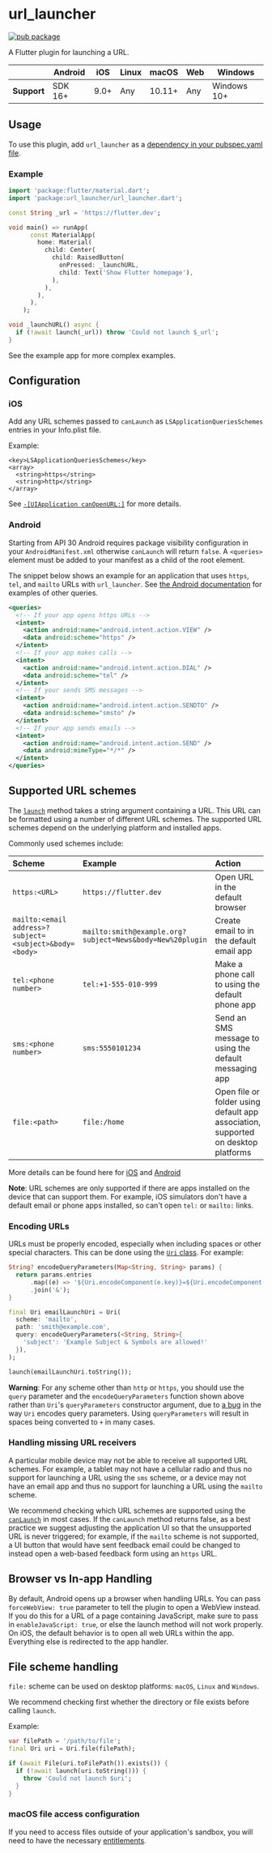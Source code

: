 # url_launcher

[![pub package](https://img.shields.io/pub/v/url_launcher.svg)](https://pub.dev/packages/url_launcher)

A Flutter plugin for launching a URL.

|             | Android | iOS  | Linux | macOS  | Web | Windows     |
|-------------|---------|------|-------|--------|-----|-------------|
| **Support** | SDK 16+ | 9.0+ | Any   | 10.11+ | Any | Windows 10+ |

## Usage

To use this plugin, add `url_launcher` as a [dependency in your pubspec.yaml file](https://flutter.dev/platform-plugins/).

### Example

``` dart
import 'package:flutter/material.dart';
import 'package:url_launcher/url_launcher.dart';

const String _url = 'https://flutter.dev';

void main() => runApp(
      const MaterialApp(
        home: Material(
          child: Center(
            child: RaisedButton(
              onPressed: _launchURL,
              child: Text('Show Flutter homepage'),
            ),
          ),
        ),
      ),
    );

void _launchURL() async {
  if (!await launch(_url)) throw 'Could not launch $_url';
}
```

See the example app for more complex examples.

## Configuration

### iOS
Add any URL schemes passed to `canLaunch` as `LSApplicationQueriesSchemes` entries in your Info.plist file.

Example:
```
<key>LSApplicationQueriesSchemes</key>
<array>
  <string>https</string>
  <string>http</string>
</array>
```

See [`-[UIApplication canOpenURL:]`](https://developer.apple.com/documentation/uikit/uiapplication/1622952-canopenurl) for more details.

### Android

Starting from API 30 Android requires package visibility configuration in your
`AndroidManifest.xml` otherwise `canLaunch` will return `false`. A `<queries>`
element must be added to your manifest as a child of the root element.

The snippet below shows an example for an application that uses `https`, `tel`,
and `mailto` URLs with `url_launcher`. See
[the Android documentation](https://developer.android.com/training/package-visibility/use-cases)
for examples of other queries.

``` xml
<queries>
  <!-- If your app opens https URLs -->
  <intent>
    <action android:name="android.intent.action.VIEW" />
    <data android:scheme="https" />
  </intent>
  <!-- If your app makes calls -->
  <intent>
    <action android:name="android.intent.action.DIAL" />
    <data android:scheme="tel" />
  </intent>
  <!-- If your sends SMS messages -->
  <intent>
    <action android:name="android.intent.action.SENDTO" />
    <data android:scheme="smsto" />
  </intent>
  <!-- If your app sends emails -->
  <intent>
    <action android:name="android.intent.action.SEND" />
    <data android:mimeType="*/*" />
  </intent>
</queries>
```

## Supported URL schemes

The [`launch`](https://pub.dev/documentation/url_launcher/latest/url_launcher/launch.html) method
takes a string argument containing a URL. This URL
can be formatted using a number of different URL schemes. The supported
URL schemes depend on the underlying platform and installed apps.

Commonly used schemes include:

| Scheme | Example | Action |
|:---|:---|:---|
| `https:<URL>` | `https://flutter.dev` | Open URL in the default browser |
| `mailto:<email address>?subject=<subject>&body=<body>` | `mailto:smith@example.org?subject=News&body=New%20plugin` | Create email to <email address> in the default email app |
| `tel:<phone number>` | `tel:+1-555-010-999` | Make a phone call to <phone number> using the default phone app |
| `sms:<phone number>` | `sms:5550101234` | Send an SMS message to <phone number> using the default messaging app |
| `file:<path>` | `file:/home` | Open file or folder using default app association, supported on desktop platforms |

More details can be found here for [iOS](https://developer.apple.com/library/content/featuredarticles/iPhoneURLScheme_Reference/Introduction/Introduction.html)
and [Android](https://developer.android.com/guide/components/intents-common.html)

**Note**: URL schemes are only supported if there are apps installed on the device that can
support them. For example, iOS simulators don't have a default email or phone
apps installed, so can't open `tel:` or `mailto:` links.

### Encoding URLs

URLs must be properly encoded, especially when including spaces or other special
characters. This can be done using the
[`Uri` class](https://api.dart.dev/dart-core/Uri-class.html).
For example:
```dart
String? encodeQueryParameters(Map<String, String> params) {
  return params.entries
      .map((e) => '${Uri.encodeComponent(e.key)}=${Uri.encodeComponent(e.value)}')
      .join('&');
}

final Uri emailLaunchUri = Uri(
  scheme: 'mailto',
  path: 'smith@example.com',
  query: encodeQueryParameters(<String, String>{
    'subject': 'Example Subject & Symbols are allowed!'
  }),
);

launch(emailLaunchUri.toString());
```

**Warning**: For any scheme other than `http` or `https`, you should use the
`query` parameter and the `encodeQueryParameters` function shown above rather
than `Uri`'s `queryParameters` constructor argument, due to
[a bug](https://github.com/dart-lang/sdk/issues/43838) in the way `Uri`
encodes query parameters. Using `queryParameters` will result in spaces being
converted to `+` in many cases.

### Handling missing URL receivers

A particular mobile device may not be able to receive all supported URL schemes.
For example, a tablet may not have a cellular radio and thus no support for
launching a URL using the `sms` scheme, or a device may not have an email app
and thus no support for launching a URL using the `mailto` scheme.

We recommend checking which URL schemes are supported using the
[`canLaunch`](https://pub.dev/documentation/url_launcher/latest/url_launcher/canLaunch.html)
in most cases. If the `canLaunch` method returns false, as a
best practice we suggest adjusting the application UI so that the unsupported
URL is never triggered; for example, if the `mailto` scheme is not supported, a
UI button that would have sent feedback email could be changed to instead open
a web-based feedback form using an `https` URL.

## Browser vs In-app Handling
By default, Android opens up a browser when handling URLs. You can pass
`forceWebView: true` parameter to tell the plugin to open a WebView instead.
If you do this for a URL of a page containing JavaScript, make sure to pass in
`enableJavaScript: true`, or else the launch method will not work properly. On
iOS, the default behavior is to open all web URLs within the app. Everything
else is redirected to the app handler.

## File scheme handling
`file:` scheme can be used on desktop platforms: `macOS`, `Linux` and `Windows`.

We recommend checking first whether the directory or file exists before calling `launch`.

Example:
```dart
var filePath = '/path/to/file';
final Uri uri = Uri.file(filePath);

if (await File(uri.toFilePath()).exists()) {
  if (!await launch(uri.toString())) {
    throw 'Could not launch $uri';
  }
}
```

### macOS file access configuration

If you need to access files outside of your application's sandbox, you will need to have the necessary
[entitlements](https://docs.flutter.dev/desktop#entitlements-and-the-app-sandbox).
